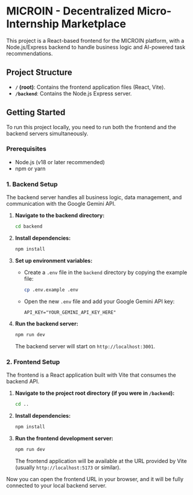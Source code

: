 # MICROIN - Decentralized Micro-Internship Marketplace

This project is a React-based frontend for the MICROIN platform, with a Node.js/Express backend to handle business logic and AI-powered task recommendations.

## Project Structure

- **`/` (root)**: Contains the frontend application files (React, Vite).
- **`/backend`**: Contains the Node.js Express server.

## Getting Started

To run this project locally, you need to run both the frontend and the backend servers simultaneously.

### Prerequisites

- Node.js (v18 or later recommended)
- npm or yarn

### 1. Backend Setup

The backend server handles all business logic, data management, and communication with the Google Gemini API.

1.  **Navigate to the backend directory:**
    ```bash
    cd backend
    ```

2.  **Install dependencies:**
    ```bash
    npm install
    ```

3.  **Set up environment variables:**
    -   Create a `.env` file in the `backend` directory by copying the example file:
        ```bash
        cp .env.example .env
        ```
    -   Open the new `.env` file and add your Google Gemini API key:
        ```
        API_KEY="YOUR_GEMINI_API_KEY_HERE"
        ```

4.  **Run the backend server:**
    ```bash
    npm run dev
    ```
    The backend server will start on `http://localhost:3001`.

### 2. Frontend Setup

The frontend is a React application built with Vite that consumes the backend API.

1.  **Navigate to the project root directory (if you were in `/backend`):**
    ```bash
    cd ..
    ```

2.  **Install dependencies:**
    ```bash
    npm install
    ```
    
3.  **Run the frontend development server:**
    ```bash
    npm run dev
    ```
    The frontend application will be available at the URL provided by Vite (usually `http://localhost:5173` or similar).

Now you can open the frontend URL in your browser, and it will be fully connected to your local backend server.